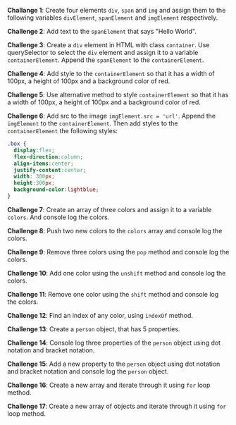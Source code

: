 **Challange 1**: Create four elements `div`, `span` and `img` and assign them to the following variables `divElement`, `spanElement` and `imgElement` respectively.

**Challenge 2**: Add text to the `spanElement` that says "Hello World".

**Challenge 3**: Create a `div` element in HTML with class `container`. Use querySelector to select the `div` element and assign it to a variable `containerElement`. Append the `spanElement` to the `containerElement`.

**Challenge 4**: Add style to the `containerElement` so that it has a width of 100px, a height of 100px and a background color of red.

**Challenge 5**: Use alternative method to style `containerElement` so that it has a width of 100px, a height of 100px and a background color of red.

**Challenge 6**: Add src to the image `imgElement.src = 'url'`. Append the `imgElement` to the `containerElement`. Then add styles to the `containerElement` the following styles:
```css
.box {
  display:flex;
  flex-direction:column;
  align-items:center;
  justify-content:center;
  width: 300px;
  height:300px;
  background-color:lightblue;
}
```
**Challenge 7**: Create an array of three colors and assign it to a variable `colors`. And console log the colors.

**Challenge 8**: Push two new colors to the `colors` array and console log the colors.

**Challenge 9**: Remove three colors using the `pop` method and console log the colors.

**Challenge 10**: Add one color using the `unshift` method and console log the colors.

**Challenge 11**: Remove one color using the `shift` method and console log the colors.

**Challenge 12**: Find an index of any color, using `indexOf` method.

**Challenge 13**: Create a `person` object, that has 5 properties.

**Challenge 14**: Console log three properties of the `person` object using dot notation and bracket notation.

**Challenge 15**: Add a new property to the `person` object using dot notation and bracket notation and console log the `person` object.

**Challenge 16**: Create a new array and iterate through it using `for` loop method.

**Challenge 17**: Create a new array of objects and iterate through it using `for` loop method.